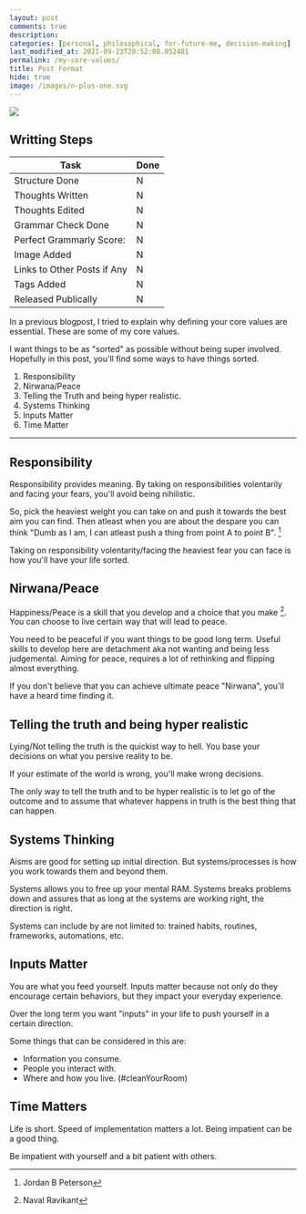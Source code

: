 ```yaml
---
layout: post
comments: true
description:
categories: [personal, philosophical, for-future-me, decision-making]
last_modified_at: 2021-09-23T20:52:08.052481
permalink: /my-core-values/
title: Post Format
hide: true
image: /images/n-plus-one.svg
---
```

![](/images/switch-jobs.jpg)

## Writting Steps

| Task                        | Done |
|-----------------------------|------|
| Structure Done              | N    |
| Thoughts Written            | N    |
| Thoughts Edited             | N    |
| Grammar Check Done          | N    |
| Perfect Grammarly Score:    | N    |
| Image Added                 | N    |
| Links to Other Posts if Any | N    |
| Tags Added                  | N    |
| Released Publically         | N    |

In a previous blogpost, I tried to explain why defining your core values are essential. These are some of my core values.

I want things to be as "sorted" as possible without being super involved. Hopefully in this post, you'll find some ways to have things sorted. 

1. Responsibility
2. Nirwana/Peace
3. Telling the Truth and being hyper realistic.
4. Systems Thinking
5. Inputs Matter
6. Time Matter

***

## Responsibility

Responsibility provides meaning. By taking on responsibilities volentarily and facing your fears, you'll avoid being nihilistic. 

So, pick the heaviest weight you can take on and push it towards the best aim you can find. Then atleast when you are about the despare you can think "Dumb as I am, I can atleast push a thing from point A to point B". [^1]

Taking on responsibility volentarity/facing the heaviest fear you can face is how you'll have your life sorted.

## Nirwana/Peace

Happiness/Peace is a skill that you develop and a choice that you make [^2]. You can choose to live certain way that will lead to peace.

You need to be peaceful if you want things to be good long term. Useful skills to develop here are detachment aka not wanting and being less judgemental. Aiming for peace, requires a lot of rethinking and flipping almost everything. 

If you don't believe that you can achieve ultimate peace "Nirwana", you'll have a heard time finding it.

## Telling the truth and being hyper realistic

Lying/Not telling the truth is the quickist way to hell. You base your decisions on what you persive reality to be.

If your estimate of the world is wrong, you'll make wrong decisions.

The only way to tell the truth and to be hyper realistic is to let go of the outcome and to assume that whatever happens in truth is the best thing that can happen.

## Systems Thinking

Aisms are good for setting up initial direction. But systems/processes is how you work towards them and beyond them.

Systems allows you to free up your mental RAM. Systems breaks problems down and assures that as long at the systems are working right, the direction is right.

Systems can include by are not limited to: trained habits, routines, frameworks, automations, etc.

## Inputs Matter

You are what you feed yourself. Inputs matter because not only do they encourage certain behaviors, but they impact your everyday experience.

Over the long term you want "inputs" in your life to push yourself in a certain direction.

Some things that can be considered in this are:
- Information you consume.
- People you interact with.
- Where and how you live. (#cleanYourRoom)

## Time Matters

Life is short. Speed of implementation matters a lot. Being impatient can be a good thing.

Be impatient with yourself and a bit patient with others.

[^1]: Jordan B Peterson
[^2]: Naval Ravikant